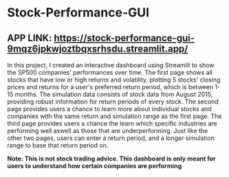# Stock-Performance-GUI

## APP LINK: https://stock-performance-gui-9mqz6jpkwjoztbqxsrhsdu.streamlit.app/

In this project, I created an interactive dashboard using Streamlit to show the SP500 companies' performances over time. The first page shows all stocks that have low or high returns and volatility, plotting 5 stocks' closing prices and returns for a user's preferred return period, which is between 1-15 months. The simulation data consists of stock data from August 2015, providing robust information for return periods of every stock. 
The second page provides users a chance to learn more about individual stocks and companies with the same return and simulation range as the first page. 
The third page provides users a chance the learn which specific industries are performing well aswell as those that are underperforming. Just like the other two pages, users can enter a return period, and a longer simulation range to base that return period on.


**Note: This is not stock trading advice. This dashboard is only meant for users to understand how certain companies are performing**
